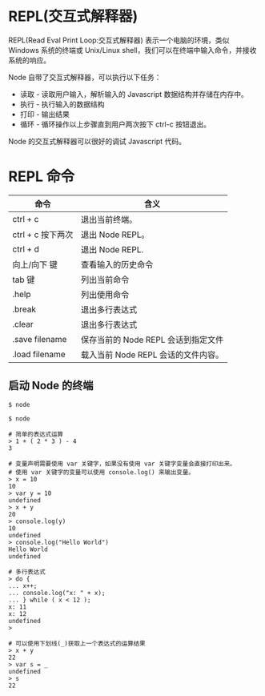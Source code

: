 
# REPL(交互式解释器)
REPL(Read Eval Print Loop:交互式解释器) 表示一个电脑的环境，类似 Windows 系统的终端或 Unix/Linux shell，我们可以在终端中输入命令，并接收系统的响应。

Node 自带了交互式解释器，可以执行以下任务：
- 读取 - 读取用户输入，解析输入的 Javascript 数据结构并存储在内存中。
- 执行 - 执行输入的数据结构
- 打印 - 输出结果
- 循环 - 循环操作以上步骤直到用户两次按下 ctrl-c 按钮退出。

Node 的交互式解释器可以很好的调试 Javascript 代码。

# REPL 命令

命令 | 含义
--- | ---
ctrl + c | 退出当前终端。
ctrl + c 按下两次 | 退出 Node REPL。
ctrl + d | 退出 Node REPL.
向上/向下 键 | 查看输入的历史命令
tab 键 | 列出当前命令
.help | 列出使用命令
.break | 退出多行表达式
.clear | 退出多行表达式
.save filename | 保存当前的 Node REPL 会话到指定文件
.load filename | 载入当前 Node REPL 会话的文件内容。


## 启动 Node 的终端
`$ node`

```shell
$ node

# 简单的表达式运算
> 1 + ( 2 * 3 ) - 4
3

# 变量声明需要使用 var 关键字，如果没有使用 var 关键字变量会直接打印出来。
# 使用 var 关键字的变量可以使用 console.log() 来输出变量。
> x = 10
10
> var y = 10
undefined
> x + y
20
> console.log(y)
10
undefined
> console.log("Hello World")
Hello World
undefined

# 多行表达式
> do {
... x++;
... console.log("x: " + x);
... } while ( x < 12 );
x: 11
x: 12
undefined
>

# 可以使用下划线(_)获取上一个表达式的运算结果
> x + y
22
> var s = _
undefined
> s
22

```

